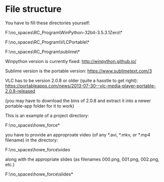 # File structure

You have to fill these directories yourself:

F:\\no\_spaces\\RC_Program\\WinPython-32bit-3.5.3.1Zero\\\*

F:\\no\_spaces\\RC_Program\\VLCPortable\\\*

F:\\no\_spaces\\RC_Program\\sublime\\\*


Winpython version is currently fixed: http://winpython.github.io/

Sublime version is the portable version: https://www.sublimetext.com/3

VLC has to be version 2.0.8 or older (quite a hasstle to get right): https://portableapps.com/news/2013-07-30--vlc-media-player-portable-2.0.8-released

(you may have to download the bins of 2.0.8 and extract it into a newer portable-app folder for it to work)

This is an example of a project directory:

F:\\no\_spaces\\howe_force\*

you have to provide an approproate video (of any *.avi, *.mkv, or *.mp4 filename) in the directory:

F:\\no\_spaces\\howe_force\video

along with the appropriate slides (as filenames 000.png, 001.png, 002.png, etc.)

F:\\no\_spaces\\howe_force\slides\*
